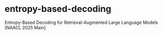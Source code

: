 # entropy-based-decoding
Entropy-Based Decoding for Retrieval-Augmented Large Language Models [NAACL 2025 Main]
